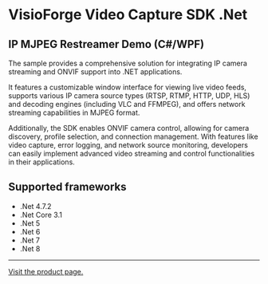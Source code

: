 ﻿# VisioForge Video Capture SDK .Net

## IP MJPEG Restreamer Demo (C#/WPF)

The sample provides a comprehensive solution for integrating IP camera streaming and ONVIF support into .NET applications.

It features a customizable window interface for viewing live video feeds, supports various IP camera source types (RTSP, RTMP, HTTP, UDP, HLS) and decoding engines (including VLC and FFMPEG), and offers network streaming capabilities in MJPEG format.

Additionally, the SDK enables ONVIF camera control, allowing for camera discovery, profile selection, and connection management. With features like video capture, error logging, and network source monitoring, developers can easily implement advanced video streaming and control functionalities in their applications.

## Supported frameworks

* .Net 4.7.2
* .Net Core 3.1
* .Net 5
* .Net 6
* .Net 7
* .Net 8
  
---

[Visit the product page.](https://www.visioforge.com/video-capture-sdk-net)
